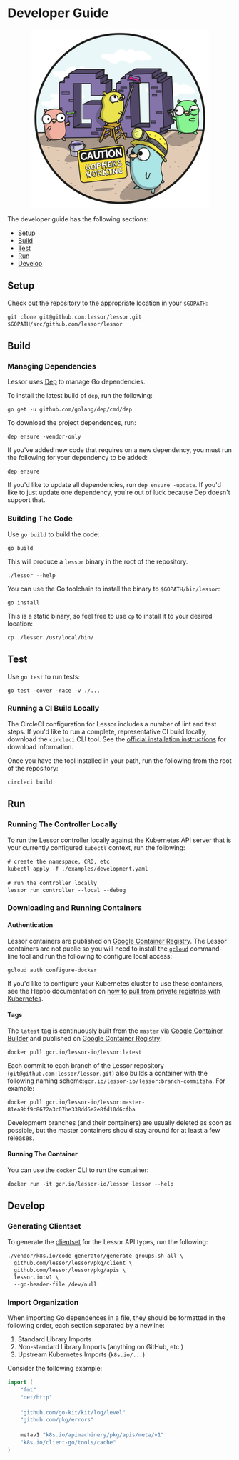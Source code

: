 # Developer Guide

<p align="center">
  <img src="./images/gophers/gophers_working.png" width="400">
</p>

The developer guide has the following sections:

- [Setup](#setup)
- [Build](#build)
- [Test](#test)
- [Run](#run)
- [Develop](#develop)

## Setup

Check out the repository to the appropriate location in your `$GOPATH`:

```
git clone git@github.com:lessor/lessor.git $GOPATH/src/github.com/lessor/lessor
```

## Build

### Managing Dependencies

Lessor uses [Dep](https://github.com/golang/dep) to manage Go dependencies.

To install the latest build of `dep`, run the following:

```
go get -u github.com/golang/dep/cmd/dep
```

To download the project dependences, run:

```
dep ensure -vendor-only
```

If you've added new code that requires on a new dependency, you must run the following for your dependency to be added:

```
dep ensure
```

If you'd like to update all dependencies, run `dep ensure -update`. If you'd like to just update one dependency, you're out of luck because Dep doesn't support that.

### Building The Code

Use `go build` to build the code:

```
go build
```

This will produce a `lessor` binary in the root of the repository.

```
./lessor --help
```

You can use the Go toolchain to install the binary to `$GOPATH/bin/lessor`:

```
go install
```

This is a static binary, so feel free to use `cp` to install it to your desired location:

```
cp ./lessor /usr/local/bin/
```

## Test

Use `go test` to run tests:

```
go test -cover -race -v ./...
```

### Running a CI Build Locally

The CircleCI configuration for Lessor includes a number of lint and test steps. If you'd like to run a complete, representative CI build locally, download the `circleci` CLI tool. See the [official installation instructions](https://circleci.com/docs/2.0/local-cli/#installing-the-circleci-local-cli-on-macos-and-linux-distros) for download information.

Once you have the tool installed in your path, run the following from the root of the repository:

```
circleci build
```

## Run

### Running The Controller Locally

To run the Lessor controller locally against the Kubernetes API server that is your currently configured `kubectl` context, run the following:

```
# create the namespace, CRD, etc
kubectl apply -f ./examples/development.yaml

# run the controller locally
lessor run controller --local --debug
```

### Downloading and Running Containers

#### Authentication

Lessor containers are published on [Google Container Registry](https://cloud.google.com/container-registry/). The Lessor containers are not public so you will need to install the [`gcloud`](https://cloud.google.com/sdk/downloads) command-line tool and run the following to configure local access:

```
gcloud auth configure-docker
```

If you'd like to configure your Kubernetes cluster to use these containers, see the Heptio documentation on [how to pull from private registries with Kubernetes](http://docs.heptio.com/content/private-registries/pr-gcr.html).

#### Tags

The `latest` tag is continuously built from the `master` via [Google Container Builder](https://cloud.google.com/container-builder/) and published on [Google Container Registry](https://cloud.google.com/container-registry/):

```
docker pull gcr.io/lessor-io/lessor:latest
```

Each commit to each branch of the Lessor repository (`git@github.com:lessor/lessor.git`) also builds a container with the following naming scheme:`gcr.io/lessor-io/lessor:branch-commitsha`. For example:

```
docker pull gcr.io/lessor-io/lessor:master-81ea9bf9c8672a3c07be338dd6e2e8fd10d6cfba
```

Development branches (and their containers) are usually deleted as soon as possible, but the master containers should stay around for at least a few releases.

#### Running The Container

You can use the `docker` CLI to run the container:

```
docker run -it gcr.io/lessor-io/lessor lessor --help
```

## Develop

### Generating Clientset

To generate the [clientset](https://github.com/kubernetes/community/blob/master/contributors/devel/generating-clientset.md) for the Lessor API types, run the following:

```
./vendor/k8s.io/code-generator/generate-groups.sh all \
  github.com/lessor/lessor/pkg/client \
  github.com/lessor/lessor/pkg/apis \
  lessor.io:v1 \
  --go-header-file /dev/null
```

### Import Organization

When importing Go dependences in a file, they should be formatted in the following order, each section separated by a newline:

1. Standard Library Imports
2. Non-standard Library Imports (anything on GitHub, etc.)
3. Upstream Kubernetes Imports (`k8s.io/...`)

Consider the following example:

```go
import (
	"fmt"
	"net/http"

	"github.com/go-kit/kit/log/level"
	"github.com/pkg/errors"

	metav1 "k8s.io/apimachinery/pkg/apis/meta/v1"
	"k8s.io/client-go/tools/cache"
)
```
